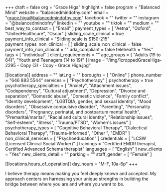 +++
draft = false
org = "Grace Higa"
highlight = false
program = "Balanced Mind"
website = "balancedmindofny.com"
email = "grace.higa@balancedmindofny.com"
facebook = ""
twitter = ""
instagram = "@balancedmindofny"
linkedin = ""
youtube = ""
tiktok = ""
medium = ""
best_way_to_contact = [ "Email" ]
payment_types = [ "Aetna", "Oxford", "UnitedHealthcare", "Oscar" ]
sliding_scale_clinical = true
payment_info_clinical = "Sliding scale is $150-215"
payment_types_non_clinical = [ ]
sliding_scale_non_clinical = false
payment_info_non_clinical = ""
ada_compliant = false
telehealth = "Yes"
tags = [ "individual" ]
client_requirements = ""
age_groups = [ "Adults (19 to 64)", "Youth and Teenagers (14 to 19)" ]
image = "/img/1croppedGraceHiga-2295 - Copy (3) - Copy - Grace Higa.jpg"

[[locations]]
address = ""
latLng = ""
boroughs = [ "Online" ]
phone_number = "646 883 5544"
services = [ "Psychotherapy" ]
psychotherapy = true
psychotherapy_specialties = [
  "Anxiety",
  "Attachment issues",
  "Codependency",
  "Cultural adjustment",
  "Depression",
  "Divorce and separation",
  "Domestic abuse",
  "Domestic violence",
  "Family conflict",
  "Identity development",
  "LGBTQIA, gender, and sexual identity",
  "Mood disorders",
  "Obsessive compulsive disorder",
  "Parenting",
  "Personality disorders",
  "Pregnancy, perinatal, and postpartum mental health",
  "Premarital/marital",
  "Racial and cultural identity",
  "Relationship issues",
  "Self-esteem",
  "Stress",
  "Trauma/PTSD",
  "Women's issues"
]
psychotherapy_types = [
  "Cognitive Behavioral Therapy",
  "Dialectical Behavioral Therapy",
  "Trauma-informed",
  "Other ",
  "EMDR"
]
non_clinical_services = [ "Psychoeducation" ]
credentials = [ "LCSW (Licensed Clinical Social Worker)" ]
trainings = "Certified EMDR therapist, Certified Advanced Schema therapist"
languages = [ "English" ]
new_clients = "Yes"
new_clients_detail = ""
parking = ""
staff_gender = [ "Female" ]

  [[locations.hours_of_operation]]
  day_hours = "M-F, 10a-6p"
+++

I believe therapy means making you feel deeply known and accepted. My approach centers on harnessing your unique strengths in building the bridge between where you are and where you want to be.
